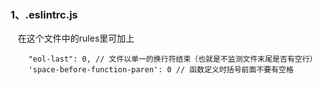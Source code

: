 ### 1、.eslintrc.js
    在这个文件中的rules里可加上
```
    "eol-last": 0, // 文件以单一的换行符结束（也就是不监测文件末尾是否有空行）
    'space-before-function-paren': 0 // 函数定义时括号前面不要有空格
```

  


